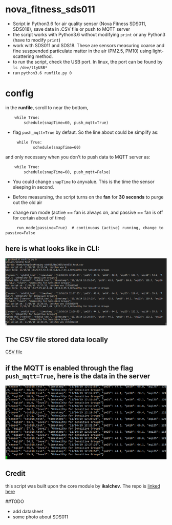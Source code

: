 # nova_fitness_sds011
- Script in Python3.6 for air quality sensor (Nova Fitness SDS011, SDS018), save data in .CSV file or push to MQTT server
- the script works with Python3.6 without modifying `print` or any Python3 (have to modify `print`)
- work with SDS011 and SDS18. These are sensors measuring coarse and fine susppended particulate matter in the air (PM2.5, PM10) using light-scattering method.
- to run the script, check the USB port. In linux, the port can be found by `ls /dev/ttyUSB*`
- run `python3.6 runfile.py 0`
# config 
in the **runfile**, scroll to near the bottom,
```
    while True:
        schedule(snapTime=60, push_mqtt=True)
```
- flag `push_mqtt=True` by defaut. So the line about could be simplify as:
```
     while True:
            schedule(snapTime=60)
```
and only necessary when you don't to push data to MQTT server as:

```
    while True:
        schedule(snapTime=60, push_mqtt=False)
```

- You could change `snapTime` to anyvalue. This is the time the sensor sleeping in second.
- Before measursing, the script turns on the **fan** for **30 seconds** to purge out the old air

- change run mode (active == fan is always on, and passive == fan is off for certain about of time)
```
     run_mode(passive=True)  # continuous (active) running, change to passive=False
```

## here is what looks like in CLI:
<p align="center">
  <img src="img/Screenshot-2.png"/>
</p>

## The CSV file stored data locally
[CSV file](https://github.com/binh-bk/nova_fitness_sds011/blob/master/Nov2019/sds018_test.csv)

## if the MQTT is enabled through the flag `push_mqtt=True`, here is the data in the server
<p align="center">
  <img src="img/Screenshot-1.png"/>
</p>

## Credit
this script was built upon the core module by **ikalchev**. The repo is [linked here](https://github.com/ikalchev/py-sds011)

##TODO
- add datasheet
- some photo about SDS011

